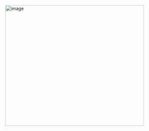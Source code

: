 <img width="439" height="383" alt="image" src="https://github.com/user-attachments/assets/b12532d5-a589-49f0-870e-9d19548b0d98" />

